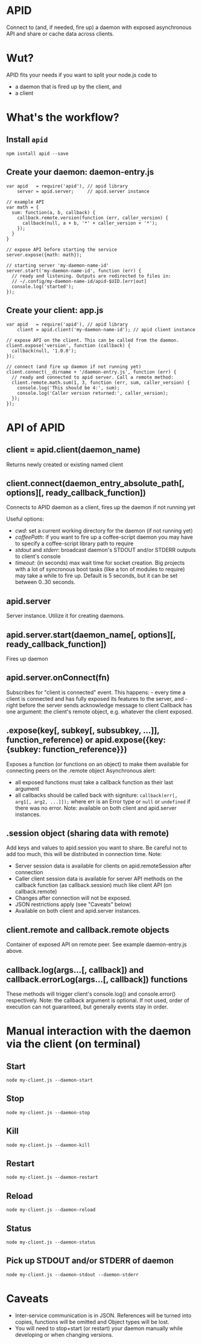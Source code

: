 APID
====

Connect to (and, if needed, fire up) a daemon with exposed asynchronous API and
share or cache data across clients.


# Wut?
APID fits your needs if you want to split your node.js code to
- a daemon that is fired up by the client, and
- a client

# What's the workflow?
## Install `apid`
    npm isntall apid --save
## Create your daemon: daemon-entry.js
    var apid   = require('apid'), // apid library
        server = apid.server;     // apid.server instance

    // example API
    var math = {
      sum: function(a, b, callback) {
        callback.remote.version(function (err, caller_version) {
          callback(null, a + b, '*' + caller_version + '*');
        });
      }
    }

    // expose API before starting the service
    server.expose({math: math});

    // starting server 'my-daemon-name-id'
    server.start('my-daemon-name-id', function (err) {
      // ready and listening. Outputs are redirected to files in:
      // ~/.config/my-daemon-name-id/apid-$UID.[err|out]
      console.log('started');
    });

## Create your client: app.js
    var apid   = require('apid'), // apid library
        client = apid.client('my-daemon-name-id'); // apid client instance

    // expose API on the client. This can be called from the daemon.
    client.expose('version', function (callback) {
      callback(null, '1.0.0');
    });

    // connect (and fire up daemon if not running yet)
    client.connect(__dirname + '/daemon-entry.js', function (err) {
      // ready and connected to apid server. Call a remote method:
      client.remote.math.sum(1, 3, function (err, sum, caller_version) {
        console.log('This should be 4:', sum);
        console.log('Caller version returned:', caller_version);
      });
    });


# API of APID
## client = apid.client(daemon_name)
Returns newly created or existing named client

## client.connect(daemon_entry_absolute_path[, options][, ready_callback_function])
Connects to APID daemon as a client, fires up the daemon if not running yet

Useful options:
- *cwd*: set a current working directory for the daemon (if not running yet)
- *coffeePath*: if you want to fire up a coffee-script daemon you may have to
  specify a coffee-script library path to require
- *stdout* and *stderr*: broadcast daemon's STDOUT and/or STDERR outputs to client's console
- *timeout*: (in seconds) max wait time for socket creation. Big projects with a
  lot of syncronous boot tasks (like a ton of modules to require) may take a
  while to fire up. Default is 5 seconds, but it can be set between 0..30 seconds.

## apid.server
Server instance. Utilize it for creating daemons.

## apid.server.start(daemon_name[, options][, ready_callback_function])
Fires up daemon

## apid.server.onConnect(fn)
Subscribes for "client is connected" event. This happens:
    - every time a client is connected and has fully exposed its features to the server, and
    - right before the server sends acknowledge message to client
Callback has one argument: the client's remote object, e.g. whatever the client exposed.

## .expose(key[, subkey[, subsubkey, ...]], function_reference) or apid.expose({key: {subkey: function_reference}})
Exposes a function (or functions on an object) to make them available for connecting peers on the .remote object
Asynchronous alert:
- all exposed functions must take a callback function as their last argument
- all callbacks should be called back with signiture: `callback(err[, arg1[, arg2, ...]]);` where err is an Error type or `null` or `undefined` if there was no error.
Note: available on both client and apid.server instances.

## .session object (sharing data with remote)
Add keys and values to apid.session you want to share. Be careful not to add too much, this will be distributed in connection time.
Note:
- Server session data is available for clients on apid.remoteSession after connection
- Caller client session data is available for server API methods on the callback function (as callback.session) much like client API (on callback.remote)
- Changes after connection will not be exposed.
- JSON restrictions apply (see "Caveats" below)
- Available on both client and apid.server instances.

## client.remote and callback.remote objects
Container of exposed API on remote peer.
See example daemon-entry.js above.

## callback.log(args...[, callback]) and callback.errorLog(args...[, callback]) functions
These methods will trigger client's console.log() and console.error() respectively.
Note: the callback argument is optional. If not used, order of execution can not guaranteed, but generally events stay in order.

# Manual interaction with the daemon via the client (on terminal)
## Start
    node my-client.js --daemon-start
## Stop
    node my-client.js --daemon-stop
## Kill
    node my-client.js --daemon-kill
## Restart
    node my-client.js --daemon-restart
## Reload
    node my-client.js --daemon-reload
## Status
    node my-client.js --daemon-status
## Pick up STDOUT and/or STDERR of daemon
    node my-client.js --daemon-stdout --daemon-stderr


# Caveats
- Inter-service communication is in JSON. References will be turned into copies, functions will be omitted and Object types will be lost.
- You will need to stop+start (or restart) your daemon manually while developing or when changing versions.
